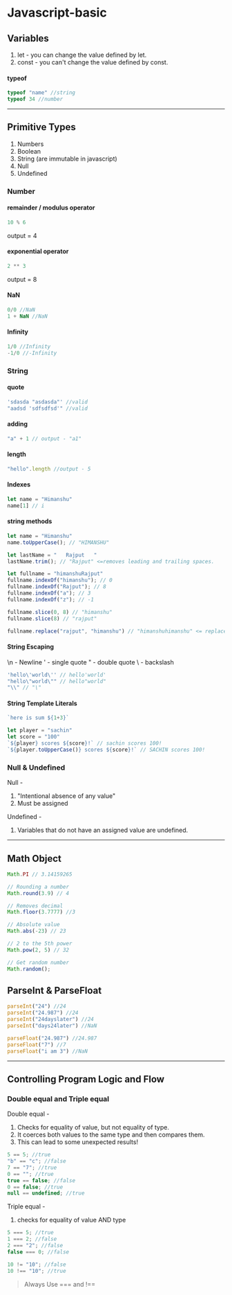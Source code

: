 # Javascript-basic

## Variables
1. let - you can change the value defined by let.
2. const - you can't change the value defined by const.

#### typeof
```javascript
typeof "name" //string
typeof 34 //number
```

---

## Primitive Types

1. Numbers
2. Boolean
3. String (are immutable in javascript)
4. Null
5. Undefined

### Number
#### remainder / modulus operator
```javascript
10 % 6
```
output = 4

#### exponential operator
```javascript
2 ** 3
```
output = 8

#### NaN
```javascript
0/0 //NaN
1 + NaN //NaN
```
#### Infinity
```javascript
1/0 //Infinity
-1/0 //-Infinity
```
### String

#### quote
```javascript
'sdasda "asdasda"' //valid
"aadsd 'sdfsdfsd'" //valid
```
#### adding
```javascript
"a" + 1 // output - "a1"
```
#### length
```javascript
"hello".length //output - 5
```
#### Indexes
```javascript
let name = "Himanshu"
name[1] // i
```
#### string methods
```javascript
let name = "Himanshu"
name.toUpperCase(); // "HIMANSHU"

let lastName = "   Rajput   "
lastName.trim(); // "Rajput" <=removes leading and trailing spaces.

let fullname = "himanshuRajput"
fullname.indexOf("himanshu"); // 0
fullname.indexOf("Rajput"); // 8
fullname.indexOf("a"); // 3
fullname.indexOf("z"); // -1

fullname.slice(0, 8) // "himanshu"
fullname.slice(8) // "rajput"

fullname.replace("rajput", "himanshu") // "himanshuhimanshu" <= replace first occurence 
```

#### String Escaping
\n - Newline
\' - single quote
\" - double quote
\\ - backslash
```javascript
'hello\'world\'' // hello'world'
"hello\"world\"" // hello"world"
"\\" // "\"
```

#### String Template Literals
```javascript
`here is sum ${1+3}`

let player = "sachin"
let score = "100"
`${player} scores ${score}!` // sachin scores 100!
`${player.toUpperCase()} scores ${score}!` // SACHIN scores 100!
```

### Null & Undefined
Null - 
1. "Intentional absence of any value"
2. Must be assigned

Undefined - 
1. Variables that do not have an assigned value are undefined.

---

## Math Object

```javascript
Math.PI // 3.14159265

// Rounding a number
Math.round(3.9) // 4

// Removes decimal
Math.floor(3.7777) //3

// Absolute value
Math.abs(-23) // 23

// 2 to the 5th power
Math.pow(2, 5) // 32

// Get random number
Math.random();
```

## ParseInt & ParseFloat

```javascript
parseInt("24") //24
parseInt("24.987") //24
parseInt("24dayslater") //24
parseInt("days24later") //NaN

parseFloat("24.987") //24.987
parseFloat("7") //7
parseFloat("i am 3") //NaN
```
---

## Controlling Program Logic and Flow

### Double equal and Triple equal

Double equal - 
1. Checks for equality of value, but not equality of type.
2. It coerces both values to the same type and then compares them.
3. This can lead to some unexpected results!

```javascript
5 == 5; //true
"b" == "c"; //false
7 == "7"; //true
0 == ""; //true
true == false; //false
0 == false; //true
null == undefined; //true
```

Triple equal -
1. checks for equality of value AND type

```javascript
5 === 5; //true
1 === 2; //false
2 === "2"; //false
false === 0; //false

10 != "10"; //false
10 !== "10"; //true
```
>Always Use === and !==

